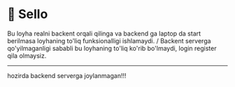 # 🏪 Sello
Bu loyha realni backent orqali qilinga va backend ga laptop da start berilmasa loyhaning to'liq funksionalligi ishlamaydi. /
Backent serverga qo'yilmaganligi sababli bu loyhaning to'liq ko'rib bo'lmaydi, login register qila olmaysiz.

---

hozirda backend serverga joylanmagan!!!
